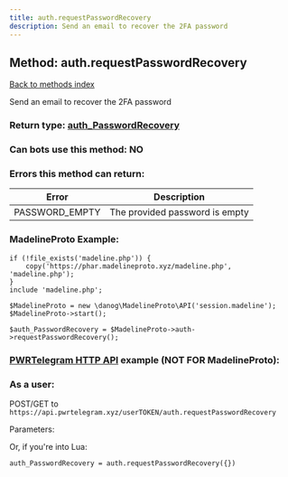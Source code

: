 ```yaml
---
title: auth.requestPasswordRecovery
description: Send an email to recover the 2FA password
---
```

## Method: auth.requestPasswordRecovery  
[Back to methods index](index.md)


Send an email to recover the 2FA password



### Return type: [auth\_PasswordRecovery](../types/auth_PasswordRecovery.md)

### Can bots use this method: **NO**


### Errors this method can return:

| Error    | Description   |
|----------|---------------|
|PASSWORD_EMPTY|The provided password is empty|


### MadelineProto Example:


```
if (!file_exists('madeline.php')) {
    copy('https://phar.madelineproto.xyz/madeline.php', 'madeline.php');
}
include 'madeline.php';

$MadelineProto = new \danog\MadelineProto\API('session.madeline');
$MadelineProto->start();

$auth_PasswordRecovery = $MadelineProto->auth->requestPasswordRecovery();
```

### [PWRTelegram HTTP API](https://pwrtelegram.xyz) example (NOT FOR MadelineProto):



### As a user:

POST/GET to `https://api.pwrtelegram.xyz/userTOKEN/auth.requestPasswordRecovery`

Parameters:




Or, if you're into Lua:

```
auth_PasswordRecovery = auth.requestPasswordRecovery({})
```

